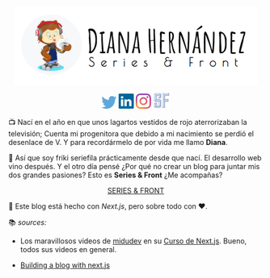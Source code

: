 <p align="center">
<img align="center" src="/public/img/header.PNG" alt="header blog" />
<p align="center"><a href="https://twitter.com/dianait_"><img src="https://github.com/DianaIT/DianaIT/blob/master/img/social/twitter.svg" alt="dianait_" width="30"/></a>
<a href="https://www.linkedin.com/in/dianahernandezsoler/"><img src="https://github.com/DianaIT/DianaIT/blob/master/img/social/linkedin.svg" alt="dianahernandezsoler" width="30"/></a>
<a href="https://www.instagram.com/dianait_"><img src="https://github.com/DianaIT/DianaIT/blob/master/img/social/instagram.svg" alt="dianait" width="30"/></a>
<a href="https://dianait.vercel.app"><img src="https://github.com/DianaIT/DianaIT/blob/master/img/social/SFlogo.PNG" alt="series & Front" width="34"/></a>
</p>

📺 Nací en el año en que unos lagartos vestidos de rojo aterrorizaban la televisión; Cuenta mi progenitora que debido a mi nacimiento se perdió el desenlace de V. Y para recordármelo de por vida me llamo **Diana**.

🖖 Así que soy friki seriefila prácticamente desde que nací. El desarrollo web vino después. Y el otro día pensé ¿Por qué no crear un blog para juntar mis dos grandes pasiones?
Esto es **Series & Front** ¿Me acompañas?

<p align="center" > <a href="https://dianait.vercel.app">SERIES & FRONT</a></p>

:hammer: Este blog está hecho con _Next.js_, pero sobre todo con ❤️.

📚 _sources:_

- Los maravillosos videos de [midudev](https://github.com/) en su [Curso de Next.js](https://www.youtube.com/watch?v=2jxc8DMzt0I). Bueno, todos sus videos en general.

- [Building a blog with next.js](https://css-tricks.com/building-a-blog-with-next-js/)
